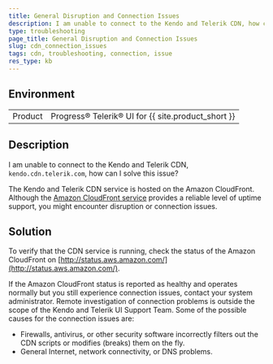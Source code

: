 ```yaml
---
title: General Disruption and Connection Issues
description: I am unable to connect to the Kendo and Telerik CDN, how can I solve this issue?
type: troubleshooting
page_title: General Disruption and Connection Issues
slug: cdn_connection_issues
tags: cdn, troubleshooting, connection, issue
res_type: kb
---
```


## Environment

<table>
	<tbody>
        <tr>
			<td>Product</td>
			<td>Progress® Telerik® UI for {{ site.product_short }}</td>
		</tr>
	</tbody>
</table>

## Description

I am unable to connect to the Kendo and Telerik CDN, `kendo.cdn.telerik.com`, how can I solve this issue?

The Kendo and Telerik CDN service is hosted on the Amazon CloudFront. Although the [Amazon CloudFront service](https://aws.amazon.com/cloudfront/) provides a reliable level of uptime support, you might encounter disruption or connection issues.

## Solution

To verify that the CDN service is running, check the status of the Amazon CloudFront on [http://status.aws.amazon.com/](http://status.aws.amazon.com/).

If the Amazon CloudFront status is reported as healthy and operates normally but you still experience connection issues, contact your system administrator. Remote investigation of connection problems is outside the scope of the Kendo and Telerik UI Support Team. Some of the possible causes for the connection issues are:

* Firewalls, antivirus, or other security software incorrectly filters out the CDN scripts or modifies (breaks) them on the fly.
* General Internet, network connectivity, or DNS problems.
